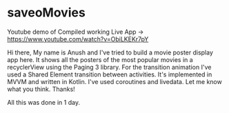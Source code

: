 # saveoMovies

Youtube demo of Compiled working Live App -> https://www.youtube.com/watch?v=ObiLKEKr7pY

Hi there, My name is Anush and I've tried to build a movie poster display app here. It shows all the posters of the most popular movies in a recyclerView
using the Paging 3 library. For the transition animation I've used a Shared Element transition between activities. It's implemented in MVVM and written in Kotlin. I've used coroutines and livedata. Let me know what you think. Thanks!

All this was done in 1 day. 
